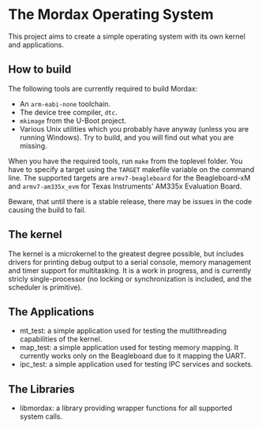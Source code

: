 The Mordax Operating System
===========================

This project aims to create a simple operating system with its own kernel and applications.

How to build
------------

The following tools are currently required to build Mordax:
* An `arm-eabi-none` toolchain.
* The device tree compiler, `dtc`.
* `mkimage` from the U-Boot project.
* Various Unix utilities which you probably have anyway (unless you are running Windows). Try to build, and you will find out what you are missing.

When you have the required tools, run `make` from the toplevel folder. You have to specify a target using the `TARGET` makefile variable on the command line. The supported targets are `armv7-beagleboard` for the Beagleboard-xM and `armv7-am335x_evm` for Texas Instruments' AM335x Evaluation Board.

Beware, that until there is a stable release, there may be issues in the code causing the build to fail.

The kernel
----------

The kernel is a microkernel to the greatest degree possible, but includes drivers for printing debug output to a serial console, memory management and timer support for multitasking. It is a work in progress, and is currently stricly single-processor (no locking or synchronization is included, and the scheduler is primitive).

The Applications
----------------

* mt_test: a simple application used for testing the multithreading capabilities of the kernel.
* map_test: a simple application used for testing memory mapping. It currently works only on the Beagleboard due to it mapping the UART.
* ipc_test: a simple application used for testing IPC services and sockets.

The Libraries
-------------

* libmordax: a library providing wrapper functions for all supported system calls.

